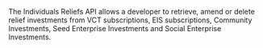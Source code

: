 The Individuals Reliefs API allows a developer to retrieve, amend or delete relief investments from VCT subscriptions, EIS subscriptions, Community Investments, Seed Enterprise Investments and Social Enterprise Investments.